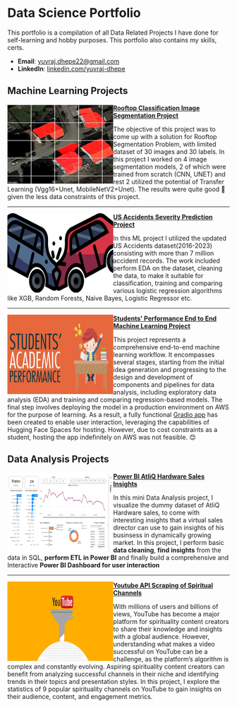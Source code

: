 # Data Science Portfolio 
This portfolio is a compilation of all Data Related Projects I have done for self-learning and hobby purposes. This portfolio also contains my skills, certs.
- **Email**: [yuvraj.dhepe22@gmail.com](mailto:yuvraj.dhepe22@gmail.com)
- **LinkedIn**: [linkedin.com/yuvraj-dhepe](https://www.linkedin.com/in/yuvraj-shivaji-dhepe/)


## Machine Learning Projects

<img align = "left" width = "240" height = "180" src = "./Images/Rooftop_Project.jpg"></img> **[Rooftop Classification Image Segmentation Project](https://github.com/Yuvraj-Dhepe/Projects/tree/main/Rooftop_Classification_Project)**

The objective of this project was to come up with a solution for Rooftop Segmentation Problem, with limited dataset of 30 images and 30 labels. In this project I worked on 4 image segmentation models, 2 of which were trained from scratch (CNN, UNET) and rest 2 utilized the potential of Transfer Learning (Vgg16+Unet, MobileNetV2+Unet). The results were quite good 💫 given the less data constraints of this project.

---
<img align = "left" width = "240" height = "180" src = "./Images/Us_Accidents_Project.png"> **[US Accidents Severity Prediction Project](https://github.com/Yuvraj-Dhepe/Projects/tree/main/US-Accidents-Project)**

In this ML project I utilized the updated US Accidents dataset(2016-2023) consisting with more than 7 million accident records. The work included perform EDA on the dataset, cleaning the data, to make it suitable for classification, training and comparing various logistic regression algorithms like XGB, Random Forests, Naive Bayes, Logistic Regressor etc.

---
<img align = "left" width = "240" height = "180" src = "./Images/StudentPerformance.jpg"> **[Students' Performance End to End Machine Learning Project](https://github.com/Yuvraj-Dhepe/ML_Web_Project)**

This project represents a comprehensive end-to-end machine learning workflow. It encompasses several stages, starting from the initial idea generation and progressing to the design and development of components and pipelines for data analysis, including exploratory data analysis (EDA) and training and comparing regression-based models. The final step involves deploying the model in a production environment on AWS for the purpose of learning. As a result, a fully functional [Gradio app](https://yuvidhepe-studentperformance.hf.space) has been created to enable user interaction, leveraging the capabilities of Hugging Face Spaces for hosting. However, due to cost constraints as a student, hosting the app indefinitely on AWS was not feasible. 😊

## Data Analysis Projects

<img align = "left" width = "240" height = "180" src = "./Images/SalesProject.jpg"> **[Power BI AtliQ Hardware Sales Insights](https://yuvraj-dhepe.github.io/DataBlog_V1/docs/projects/B1_Sales_Insights.html)**

In this mini Data Analysis project, I visualize the dummy dataset of AtliQ Hardware sales, to come with interesting insights that a virtual sales director can use to gain insights of his businsess in dynamically growing market. In this project, I perform basic **data cleaning**, **find insights** from the data in SQL, **perform ETL in Power BI** and finally build a comprehensive and Interactive **Power BI Dashboard for user interaction**

---
<img align = "left" width = "240" height = "180" src = "./Images/Yt_Scraping.png"> **[Youtube API Scraping of Spiritual Channels](https://yuvraj-dhepe.github.io/DataBlog_V1/docs/projects/Youtube_API_EDA.html)**

With millions of users and billions of views, YouTube has become a major platform for spirituality content creators to share their knowledge and insights with a global audience. However, understanding what makes a video successful on YouTube can be a challenge, as the platform’s algorithm is complex and constantly evolving. Aspiring spirituality content creators can benefit from analyzing successful channels in their niche and identifying trends in their topics and presentation styles. In this project, I explore the statistics of 9 popular spirituality channels on YouTube to gain insights on their audience, content, and engagement metrics.

